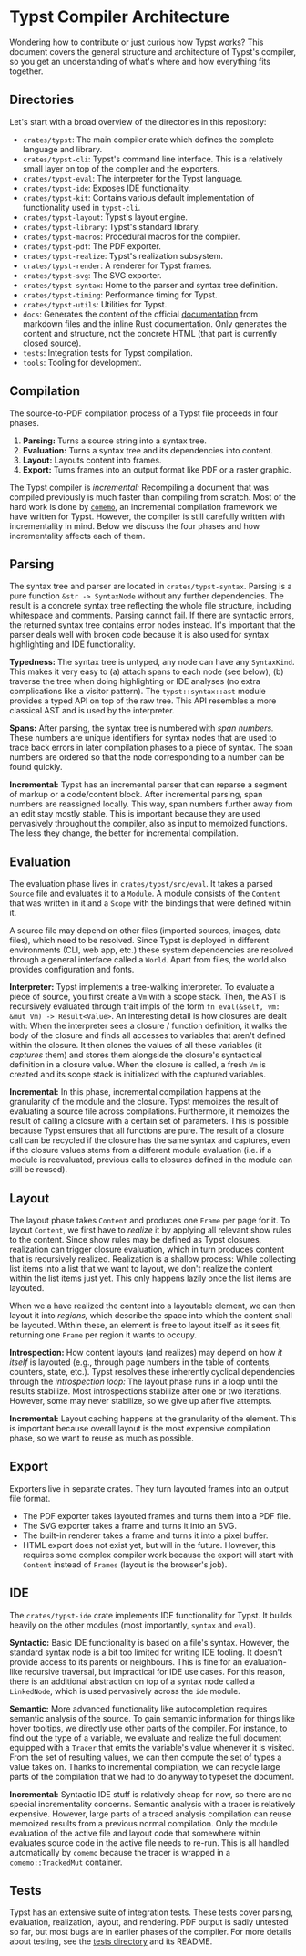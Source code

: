 # Typst Compiler Architecture
Wondering how to contribute or just curious how Typst works? This document
covers the general structure and architecture of Typst's compiler, so you get an
understanding of what's where and how everything fits together.


## Directories
Let's start with a broad overview of the directories in this repository:

- `crates/typst`: The main compiler crate which defines the complete language
  and library.
- `crates/typst-cli`: Typst's command line interface. This is a relatively small
  layer on top of the compiler and the exporters.
- `crates/typst-eval`: The interpreter for the Typst language.
- `crates/typst-ide`: Exposes IDE functionality.
- `crates/typst-kit`: Contains various default implementation of
  functionality used in `typst-cli`.
- `crates/typst-layout`: Typst's layout engine.
- `crates/typst-library`: Typst's standard library.
- `crates/typst-macros`: Procedural macros for the compiler.
- `crates/typst-pdf`: The PDF exporter.
- `crates/typst-realize`: Typst's realization subsystem.
- `crates/typst-render`: A renderer for Typst frames.
- `crates/typst-svg`: The SVG exporter.
- `crates/typst-syntax`: Home to the parser and syntax tree definition.
- `crates/typst-timing`: Performance timing for Typst.
- `crates/typst-utils`: Utilities for Typst.
- `docs`: Generates the content of the official
  [documentation][docs] from markdown files and the inline
  Rust documentation. Only generates the content and structure, not the concrete
  HTML (that part is currently closed source).
- `tests`: Integration tests for Typst compilation.
- `tools`: Tooling for development.


## Compilation
The source-to-PDF compilation process of a Typst file proceeds in four phases.

1. **Parsing:** Turns a source string into a syntax tree.
2. **Evaluation:** Turns a syntax tree and its dependencies into content.
3. **Layout:** Layouts content into frames.
4. **Export:** Turns frames into an output format like PDF or a raster graphic.

The Typst compiler is _incremental:_ Recompiling a document that was compiled
previously is much faster than compiling from scratch. Most of the hard work is
done by [`comemo`], an incremental compilation framework we have written for
Typst. However, the compiler is still carefully written with incrementality in
mind. Below we discuss the four phases and how incrementality affects each of
them.


## Parsing
The syntax tree and parser are located in `crates/typst-syntax`. Parsing is
a pure function `&str -> SyntaxNode` without any further dependencies. The
result is a concrete syntax tree reflecting the whole file structure, including
whitespace and comments. Parsing cannot fail. If there are syntactic errors, the
returned syntax tree contains error nodes instead. It's important that the
parser deals well with broken code because it is also used for syntax
highlighting and IDE functionality.

**Typedness:**
The syntax tree is untyped, any node can have any `SyntaxKind`. This makes it
very easy to (a) attach spans to each node (see below), (b) traverse the tree
when doing highlighting or IDE analyses (no extra complications like a visitor
pattern). The `typst::syntax::ast` module provides a typed API on top of
the raw tree. This API resembles a more classical AST and is used by the
interpreter.

**Spans:**
After parsing, the syntax tree is numbered with _span numbers._ These numbers
are unique identifiers for syntax nodes that are used to trace back errors in
later compilation phases to a piece of syntax. The span numbers are ordered so
that the node corresponding to a number can be found quickly.

**Incremental:**
Typst has an incremental parser that can reparse a segment of markup or a
code/content block. After incremental parsing, span numbers are reassigned
locally. This way, span numbers further away from an edit stay mostly stable.
This is important because they are used pervasively throughout the compiler,
also as input to memoized functions. The less they change, the better for
incremental compilation.


## Evaluation
The evaluation phase lives in `crates/typst/src/eval`. It takes a parsed
`Source` file and evaluates it to a `Module`. A module consists of the `Content`
that was written in it and a `Scope` with the bindings that were defined within
it.

A source file may depend on other files (imported sources, images, data files),
which need to be resolved. Since Typst is deployed in different environments
(CLI, web app, etc.) these system dependencies are resolved through a general
interface called a `World`. Apart from files, the world also provides
configuration and fonts.

**Interpreter:**
Typst implements a tree-walking interpreter. To evaluate a piece of source, you
first create a `Vm` with a scope stack. Then, the AST is recursively evaluated
through trait impls of the form `fn eval(&self, vm: &mut Vm) -> Result<Value>`.
An interesting detail is how closures are dealt with: When the interpreter sees
a closure / function definition, it walks the body of the closure and finds all
accesses to variables that aren't defined within the closure. It then clones the
values of all these variables (it _captures_ them) and stores them alongside the
closure's syntactical definition in a closure value. When the closure is called,
a fresh `Vm` is created and its scope stack is initialized with the captured
variables.

**Incremental:**
In this phase, incremental compilation happens at the granularity of the module
and the closure. Typst memoizes the result of evaluating a source file across
compilations. Furthermore, it memoizes the result of calling a closure with a
certain set of parameters. This is possible because Typst ensures that all
functions are pure. The result of a closure call can be recycled if the closure
has the same syntax and captures, even if the closure values stems from a
different module evaluation (i.e. if a module is reevaluated, previous calls to
closures defined in the module can still be reused).


## Layout
The layout phase takes `Content` and produces one `Frame` per page for it. To
layout `Content`, we first have to _realize_ it by applying all relevant show
rules to the content. Since show rules may be defined as Typst closures,
realization can trigger closure evaluation, which in turn produces content that
is recursively realized. Realization is a shallow process: While collecting list
items into a list that we want to layout, we don't realize the content within
the list items just yet. This only happens lazily once the list items are
layouted.

When we a have realized the content into a layoutable element, we can then
layout it into _regions,_ which describe the space into which the content shall
be layouted. Within these, an element is free to layout itself as it sees fit,
returning one `Frame` per region it wants to occupy.

**Introspection:**
How content layouts (and realizes) may depend on how _it itself_ is layouted
(e.g., through page numbers in the table of contents, counters, state, etc.).
Typst resolves these inherently cyclical dependencies through the _introspection
loop:_ The layout phase runs in a loop until the results stabilize. Most
introspections stabilize after one or two iterations. However, some may never
stabilize, so we give up after five attempts.

**Incremental:**
Layout caching happens at the granularity of the element. This is important
because overall layout is the most expensive compilation phase, so we want to
reuse as much as possible.


## Export
Exporters live in separate crates. They turn layouted frames into an output file
format.

- The PDF exporter takes layouted frames and turns them into a PDF file.
- The SVG exporter takes a frame and turns it into an SVG.
- The built-in renderer takes a frame and turns it into a pixel buffer.
- HTML export does not exist yet, but will in the future. However, this requires
  some complex compiler work because the export will start with `Content`
  instead of `Frames` (layout is the browser's job).


## IDE
The `crates/typst-ide` crate implements IDE functionality for Typst. It
builds heavily on the other modules (most importantly, `syntax` and `eval`).

**Syntactic:**
Basic IDE functionality is based on a file's syntax. However, the standard
syntax node is a bit too limited for writing IDE tooling. It doesn't provide
access to its parents or neighbours. This is fine for an evaluation-like
recursive traversal, but impractical for IDE use cases. For this reason, there
is an additional abstraction on top of a syntax node called a `LinkedNode`,
which is used pervasively across the `ide` module.

**Semantic:**
More advanced functionality like autocompletion requires semantic analysis of
the source. To gain semantic information for things like hover tooltips, we
directly use other parts of the compiler. For instance, to find out the type of
a variable, we evaluate and realize the full document equipped with a `Tracer`
that emits the variable's value whenever it is visited. From the set of
resulting values, we can then compute the set of types a value takes on. Thanks
to incremental compilation, we can recycle large parts of the compilation that
we had to do anyway to typeset the document.

**Incremental:**
Syntactic IDE stuff is relatively cheap for now, so there are no special
incrementality concerns. Semantic analysis with a tracer is relatively
expensive. However, large parts of a traced analysis compilation can reuse
memoized results from a previous normal compilation. Only the module evaluation
of the active file and layout code that somewhere within evaluates source code
in the active file needs to re-run. This is all handled automatically by
`comemo` because the tracer is wrapped in a `comemo::TrackedMut` container.


## Tests
Typst has an extensive suite of integration tests. These tests cover parsing,
evaluation, realization, layout, and rendering. PDF output is sadly untested so
far, but most bugs are in earlier phases of the compiler. For more details about
testing, see the [tests directory](/tests) and its README.

[docs]: https://typst.app/docs/
[`comemo`]: https://github.com/typst/comemo/

